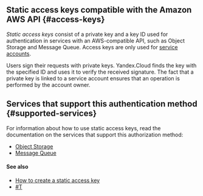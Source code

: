 ## Static access keys compatible with the Amazon AWS API {#access-keys}

_Static access keys_ consist of a private key and a key ID used for authentication in services with an AWS-compatible API, such as Object Storage and Message Queue. Access keys are only used for [service accounts](../users/service-accounts.md).

Users sign their requests with private keys. Yandex.Cloud finds the key with the specified ID and uses it to verify the received signature. The fact that a private key is linked to a service account ensures that an operation is performed by the account owner.

## Services that support this authentication method {#supported-services}

For information about how to use static access keys, read the documentation on the services that support this authorization method:

* [Object Storage](/docs/storage/)
* [Message Queue](/docs/message-queue/)

#### See also

* [How to create a static access key](../../operations/sa/create-access-key.md)
* [#T](index.md)

